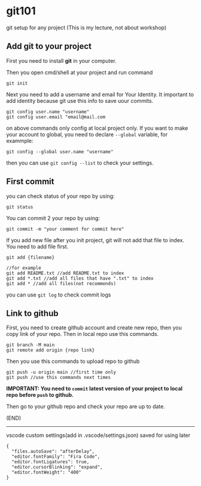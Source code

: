 # git101
git setup for any project
(This is my lecture, not about workshop)
## Add git to your project
First you need to install **git** in your computer.

Then you open cmd/shell at your project and run command
```
git init
```

Next you need to add a username and email for Your Identity. It important to add identity because git use this info to save uour commits.
```
git config user.name "username"
git config user.email "email@mail.com
```

on above commands only config at local project only. If you want to make your account to global, you need to declare `--global` variable, for exammple:
```
git config --global user.name "username"
```

then you can use `git config --list` to check your settings.
## First commit
you can check status of your repo by using:
```
git status
```

You can commit 2 your repo by using:
```
git commit -m "your comment for commit here"
```

If you add new file after you init project, git will not add that file to index. You need to add file first.
```
git add {filename}

//for example
git add README.txt //add README.txt to index
git add *.txt //add all files that have ".txt" to index
git add * //add all files(not recommends)
```

you can use `git log` to check commit logs

## Link to github
First, you need to create github account and create new repo, then you copy link of your repo. Then in local repo use this commands.
```
git branch -M main
git remote add origin {repo link}
```

Then you use this commands to upload repo to github
```
git push -u origin main //first time only
git push //use this commands next times
```

**IMPORTANT: You need to `commit` latest version of your project to local repo before `push` to github.**

Then go to your github repo and check your repo are up to date.

(END)

-----
vscode custom settings(add in .vscode/settings.json)
saved for using later
```
{
  "files.autoSave": "afterDelay",
  "editor.fontFamily": "Fira Code",
  "editor.fontLigatures": true,
  "editor.cursorBlinking": "expand",
  "editor.fontWeight": "400"
}
```
